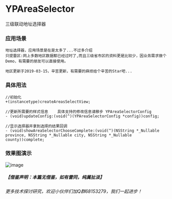 # YPAreaSelector
三级联动地址选择器

### 应用场景
```
地址选择器，应用场景是在是太多了...不过多介绍
只提雷区:网上多数地区数据都已经过时了,而且三级省市区的资料更是比较少，因业务需求做个Demo，有需要的朋友可以直接使用。
```
``地区更新于2019-03-15，辛苦更新，有需要的麻烦给个辛苦的Star吧...``

### 具体用法
```
//初始化
+(instancetype)createAreasSelectView;

//更新所需要的样式信息    具体支持的修改信息请移步 YPAreaSelectorConfig
- (void)updateConfig:(void(^)(YPAreaSelectorConfig *config))config;

//显示选择器并拿到选择的结果回调
- (void)showAreaSelectorChooseComplete:(void(^)(NSString *_Nullable province, NSString *_Nullable city, NSString *_Nullable county))complete;

```
### 效果图演示
![image](https://github.com/zyp688/YPAreaSelector/blob/master/YPAreaSelectorDemo.gif) 

##### 【借鉴声明：本篇无借鉴，如有雷同，纯属扯淡】

###### 更多技术探讨研究，欢迎小伙伴们加Q群68153279，我们一起进步！

